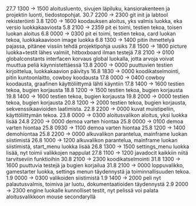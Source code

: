 27.7 1300 -> 1500 aloitusluento, sivujen läpiluku, kansiorakenteen ja projektin luonti, tiedostopohjat.
30.7 2200 -> 2300 git init ja labtool rekisteröinti
3.8  1200 -> 1600 koodauksen aloitus, yks valmis luokka, eka versio luokkakaaviosta
5.8  2100 -> 2359 pit ei toimi, testien tekoa, toisen luokan aloitus
6.8  0000 -> 0300 pit ei toimi, testien tekoa, card luokan tekoa, luokkakaavioon image luokka
6.8  1300 -> 1400 pitin ihmettelyä pajassa, pitänee vissiin tehdä projektipohja uusiks
7.8  1500 -> 1800 picture luokka+testit lähes valmiit, hitboxboard ilman testejä
7.8  2100 -> 0100 globalconstants interfacen korvaus global luokalla, jotta arvoja voivat muuttua peliä käynnistettäessä
13.8 2000 -> 0000 puuttuvien testien kirjoittelua, luokkakaavion päivitys
16.8 1830 -> 0000 koodikatselmointi, pitin kuntoonlaitto, cowboy koodausta
17.8 0000 -> 0400 cowboy koodausta, graafinen käyttöliittymä lähti käyntiin
17.8 1400 -> 1600 testien tekoa, bugien korjausta
18.8 1200 -> 1500 testien tekoa, bugien korjausta
19.8 1400 -> 1600 testien tekoa, bugien korjausta
19.8 2000 -> 0000 testien tekoa, bugien korjausta
20.8 1200 -> 2000 testien tekoa, bugien korjausta, sekvenssikaavioiden laatimista.
22.8 2200 -> 0000 kuvat muistipeliin, käyttöliittymän tekoa.
23.8 0000 -> 0300 aloitusvalikon aloitus, yksi luokka lisää
24.8 2200 -> 0000 demoa varten hiontaa
25.8 0000 -> 0100 demoa varten hiontaa
25.8 0930 -> 1100 demoa varten hiontaa
25.8 1200 -> 1400 demohiontaa
25.8 2200 -> 0000 alkuvalikon parantelua, mainframe luokan siistimistä
26.8 1000 -> 1200 alkuvalikon parantelua, mainframe luokan siistimistä, start_menu luokka lisää
26.8 1300 -> 1500 settings_menu luokka lisää, nyt toimii valikkojen nappulat
27.8 1100 -> 1200 javadocit kaikkiin niitä tarvitseviin funktioihin
30.8 2100 -> 2300 koodikatselmointi
31.8 1300 -> 1600 puuttuvia testejä ja bugien korjailua
31.8 2100 -> 0000 loppuvalikko, gamestarter luokka, settings menun täydennystä ja toiminnallisuuden tekoa.
1.9 0000 -> 0300 valikoiden siistimistä
1.9 1400 -> 2000 peli nyt palautusvalmis, toimiva jar luotu, dokumentaatioiden täydennystä
2.9 2000 -> 2300 engine luokalle kunnolliset testit, nyt pelissä voi palata aloitusvalikkoon mouse secondaryllä

